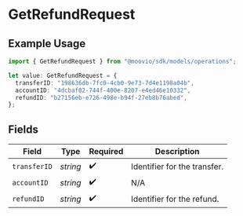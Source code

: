 # GetRefundRequest

## Example Usage

```typescript
import { GetRefundRequest } from "@moovio/sdk/models/operations";

let value: GetRefundRequest = {
  transferID: "198636db-7fc0-4cb0-9e73-7d4e1198a04b",
  accountID: "4dcbaf02-744f-400e-8207-e4ed46e10332",
  refundID: "b27156eb-e726-498e-b94f-27eb8b76abed",
};
```

## Fields

| Field                        | Type                         | Required                     | Description                  |
| ---------------------------- | ---------------------------- | ---------------------------- | ---------------------------- |
| `transferID`                 | *string*                     | :heavy_check_mark:           | Identifier for the transfer. |
| `accountID`                  | *string*                     | :heavy_check_mark:           | N/A                          |
| `refundID`                   | *string*                     | :heavy_check_mark:           | Identifier for the refund.   |
